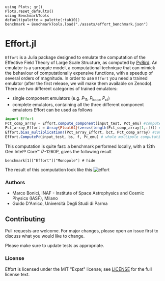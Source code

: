 ```@setup tutorial
using Plots; gr()
Plots.reset_defaults()
using BenchmarkTools
default(palette = palette(:tab10))
benchmark = BenchmarkTools.load("./assets/effort_benchmark.json")
```

# Effort.jl



`Effort` is a Julia package designed to emulate the computation of the Effective Field Theory of Large Scale Structure, as computed by [PyBird](https://github.com/pierrexyz/pybird). An emulator is a surrogate model, a computational technique that can mimick the behaviour of computationally expensive functions, with a speedup of several orders of magnitude.
In order to use `Effort` you need a trained emulator (after the first release, we will make them available on Zenodo). There are two different categories of trained emulators:
- single component emulators (e.g.  $P_{11}$, $P_\mathrm{loop}$, $P_\mathrm{ct}$)
- complete emulators, containing all the three different component emulators
Effort can be used as follows
```julia
import Effort
Pct_comp_array = Effort.compute_component(input_test, Pct_emu) #compute the components of Pct without the bias
Pct_array_Effort = Array{Float64}(zeros(length(Pct_comp_array[1,:]))) #allocate final array
Effort.bias_multiplication!(Pct_array_Effort, bct, Pct_comp_array) #components multiplied by bias
Effort.ComputePℓ(input_test, bs, f, Pℓ_emu) # whole multipole computation
```

This computation is quite fast: a benchmark performed locally, with a 12th Gen Intel® Core™ i7-1260P, gives the following result
```@example tutorial
benchmark[1]["Effort"]["Monopole"] # hide
```

The result of this computation look like this
![effort](https://user-images.githubusercontent.com/58727599/209453056-a83dfd18-03c2-46be-a3a5-01b5f3bd459d.png)

### Authors

- Marco Bonici, INAF - Institute of Space Astrophysics and Cosmic Physics (IASF), Milano
- Guido D'Amico, Università Degli Studi di Parma


## Contributing
Pull requests are welcome. For major changes, please open an issue first to discuss what you would like to change.

Please make sure to update tests as appropriate.

### License

Effort is licensed under the MIT "Expat" license; see
[LICENSE](https://github.com/CosmologicalEmulators/Effort.jl/blob/main/LICENSE) for
the full license text.
